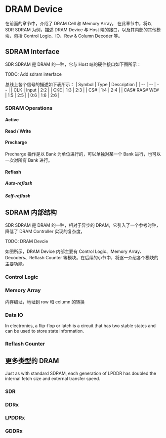 # DRAM Device

在前面的章节中，介绍了 DRAM Cell 和 Memory Array。
在此章节中，将以 SDR SDRAM 为例，描述 DRAM Device 与 Host 端的接口，以及其内部的其他模块，包括 Control Logic、IO、Row & Column Decoder 等。

## SDRAM Interface

SDR SDRAM 是 DRAM 的一种，它与 Host 端的硬件接口如下图所示：

TODO: Add sdram interface

总线上各个信号的描述如下表所示：
| Symbol | Type | Description |
| -- | -- | -- |
| CLK | Input | 2:2 |
| CKE | 1:3 | 2:3 |
| CS# | 1:4 | 2:4 |
| CAS# RAS# WE# | 1:5 | 2:5 |
| 0:6 | 1:6 | 2:6 |


### SDRAM Operations

#### Active

#### Read / Write

#### Precharge

Precharge 操作是以 Bank 为单位进行的，可以单独对某一个 Bank 进行，也可以一次对所有 Bank 进行。

#### Reflash

##### Auto-reflash
##### Self-reflash

## SDRAM 内部结构

SDR SDRAM 是 DRAM 的一种，相对于异步的 DRAM，它引入了一个参考时钟，降低了 DRAM Controller 实现的复杂度，

TODO: DRAM Devcie

如图所示，DRAM Device 内部主要有 Control Logic、Memory Array、Decoders、Reflash Counter 等模块。在后续的小节中，将逐一介绍各个模块的主要功能。

### Control Logic



### Memory Array

内存编址，地址到 row 和 column 的转换

### Data IO

In electronics, a flip-flop or latch is a circuit that has two stable states and can be used to store state information. 

### Reflash Counter

## 更多类型的 DRAM

Just as with standard SDRAM, each generation of LPDDR has doubled the internal fetch size and external transfer speed.

### SDR

### DDRx

### LPDDRx

### GDDRx
